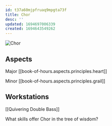 ```yaml
---
id: t37a60mjpfruaq9mpgta73f
title: Chor
desc: ''
updated: 1694697006339
created: 1694643549262
---
```

![Chor](/assets/icon-chor.png)

## Aspects

Major [[book-of-hours.aspects.principles.heart]]

Minor [[book-of-hours.aspects.principles.grail]]

## Workstations

[[Quivering Double Bass]]

What skills offer Chor in the tree of wisdom?
